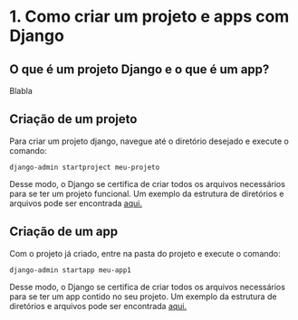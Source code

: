 # 1. Como criar um projeto e apps com Django

## O que é um projeto Django e o que é um app?

Blabla

## Criação de um projeto

Para criar um projeto django, navegue até o diretório desejado e execute o comando:

```django-admin startproject meu-projeto```

Desse modo, o Django se certifica de criar todos os arquivos necessários para se ter um projeto funcional. Um exemplo da estrutura de diretórios e arquivos pode ser encontrada [aqui.]()

## Criação de um app

Com o projeto já criado, entre na pasta do projeto e execute o comando:

```django-admin startapp meu-app1```

Desse modo, o Django se certifica de criar todos os arquivos necessários para se ter um app contido no seu projeto. Um exemplo da estrutura de diretórios e arquivos pode ser encontrada [aqui.]()